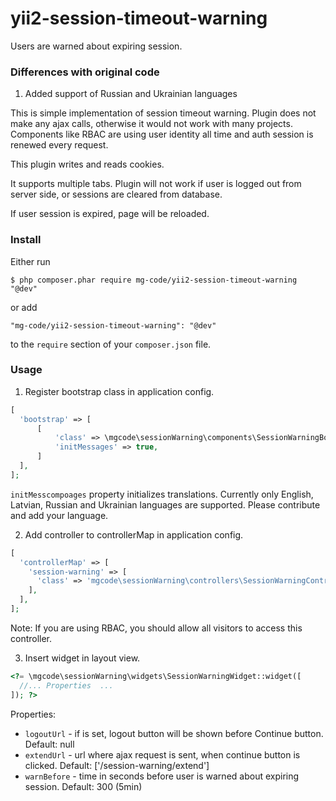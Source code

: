 # yii2-session-timeout-warning
Users are warned about expiring session.

### Differences with original code

1. Added support of Russian and Ukrainian languages

This is simple implementation of session timeout warning.
Plugin does not make any ajax calls, otherwise it would not work with many projects. Components like RBAC are using user identity all time and auth session is renewed every request.

This plugin writes and reads cookies. 

It supports multiple tabs.
Plugin will not work if user is logged out from server side, or sessions are cleared from database.

If user session is expired, page will be reloaded.

### Install

Either run

```
$ php composer.phar require mg-code/yii2-session-timeout-warning "@dev"
```

or add

```
"mg-code/yii2-session-timeout-warning": "@dev"
```

to the ```require``` section of your `composer.json` file.

### Usage

1) Register bootstrap class in application config.
```php
[
  'bootstrap' => [
      [
          'class' => \mgcode\sessionWarning\components\SessionWarningBootstrap::className(),
          'initMessages' => true,
      ]
  ],
];
```
`initMesscompoages` property initializes translations. 
Currently only English, Latvian, Russian and Ukrainian languages are supported.
Please contribute and add your language.

2) Add controller to controllerMap in application config.
```php
[
  'controllerMap' => [
    'session-warning' => [
      'class' => 'mgcode\sessionWarning\controllers\SessionWarningController',
    ],
  ],
];
```
Note: If you are using RBAC, you should allow all visitors to access this controller.

3) Insert widget in layout view.
```php
<?= \mgcode\sessionWarning\widgets\SessionWarningWidget::widget([
  //... Properties  ...
]); ?>
```
Properties:
* `logoutUrl`  - if is set, logout button will be shown before Continue button. Default: null
* `extendUrl`  - url where ajax request is sent, when continue button is clicked. Default: ['/session-warning/extend']
* `warnBefore` - time in seconds before user is warned about expiring session. Default: 300 (5min)

